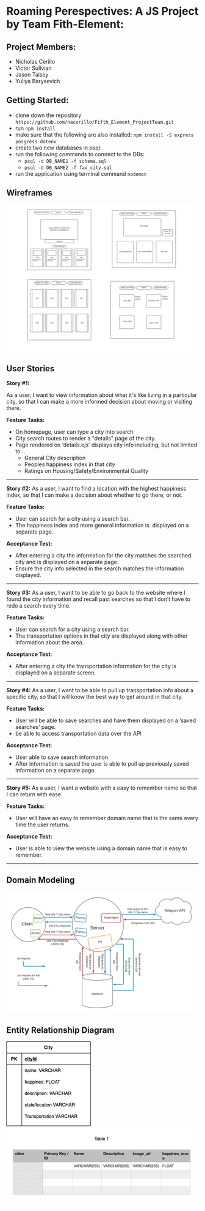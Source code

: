 # Roaming Perespectives: A JS Project by Team Fith-Element:

## Project Members:

- Nicholas Cerillo
- Victor Sullvian
- Jason Taisey
- Yuliya Barysevich

## Getting Started:

- clone down the repository `https://github.com/nacerillo/Fifth_Element_ProjectTeam.git`
- run `npm install`
- make sure that the following are also installed: `npm install -S express posgress dotenv`
- create two new databases in psql.
- run the following commands to connect to the DBs:
  - `psql -d DB_NAME1 -f schema.sql`
  - `psql -d DB_NAME2 -f fav_city.sql`
- run the application using terminal command `nodemon`

## Wireframes

![WireFrame](Resources/WireFrames_FifthElement.jpg)

## User Stories

**Story #1:**

As a user, I want to view information about what it's like living in a particular city, so that I can make a more informed decision about moving or visiting there.

**Feature Tasks:**

- On homepage, user can type a city into search
- City search routes to render a "details" page of the city.
- Page rendered on ‘details.ejs’ displays city info including, but not limited to…
  - General City description
  - Peoples happiness index in that city
  - Ratings on Housing/Safety/Environmental Quality

---

**Story #2:**
As a user, I want to find a location with the highest happiness index, so that I can make a decision about whether to go there, or not.

**Feature Tasks:**

- User can search for a city using a search bar.
- The happiness index and more general information is  displayed on a separate page.

**Acceptance Test:**

- After entering a city the information for the city matches the searched city and is displayed on a separate page.
- Ensure the city info selected in the search matches the information displayed.

---

**Story #3:**
As a user, I want to be able to go back to the website where I found the city information and recall past searches so that I don’t have to redo a search every time.

**Feature Tasks:**

- User can search for a city using a search bar.
- The transportation options in that city are displayed along with other information about the area.

**Acceptance Test:**

- After entering a city the transportation information for the city is displayed on a separate screen.

---

**Story #4:**
As a user, I want to be able to pull up transportation info about a specific city, so that I will know the best way to get around in that city.

**Feature Tasks:**

- User will be able to save searches and have them displayed on a ‘saved searches’ page.
- be able to access transportation data over the API

**Acceptance Test:**

- User able to save search information.
- After information is saved the user is able to pull up previously saved information on a separate page.

---

**Story #5:**
As a user, I want a website with a easy to remember name so that I can return with ease.

**Feature Tasks:**

- User will have an easy to remember domain name that is the same every time the user returns.

**Acceptance Test:**

- User is able to view the website using a domain name that is easy to remember.

---

## Domain Modeling

![Domain Modeling](Resources/domain-modeling.png)

## Entity Relationship Diagram

![SQL](Resources/DatabaseModelDiagram.png)
![SQL_2](Resources/sql.png)
